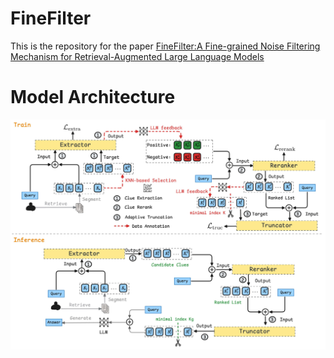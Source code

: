 # FineFilter
This is the repository for the paper [FineFilter:A Fine-grained Noise Filtering Mechanism for Retrieval-Augmented Large Language Models](https://arxiv.org/pdf/2502.11811)

# Model Architecture

![Uploading image.png…](assets/FineFilter.png)
